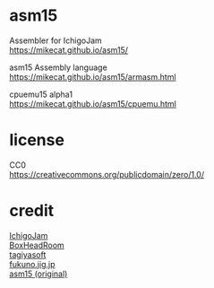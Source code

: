 # asm15
Assembler for IchigoJam  
https://mikecat.github.io/asm15/  

asm15 Assembly language  
https://mikecat.github.io/asm15/armasm.html  

cpuemu15 alpha1  
https://mikecat.github.io/asm15/cpuemu.html  

# license
CC0  
https://creativecommons.org/publicdomain/zero/1.0/  

# credit
<a href=https://ichigojam.net/>IchigoJam</a>  
<a href=http://d.hatena.ne.jp/boxheadroom/20160306>BoxHeadRoom</a>  
<a href=http://tagiyasoft.blog.jp/archives/6538415.html>tagiyasoft</a>  
<a href=http://fukuno.jig.jp/>fukuno.jig.jp</a>  
<a href=https://github.com/IchigoJam/asm15>asm15 (original)</a>  

